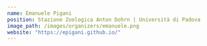 ```yaml
---
name: Emanuele Pigani
position: Stazione Zoologica Anton Dohrn | Università di Padova
image_path: /images/organizers/emanuele.png
website: "https://epigani.github.io/"
---
```

